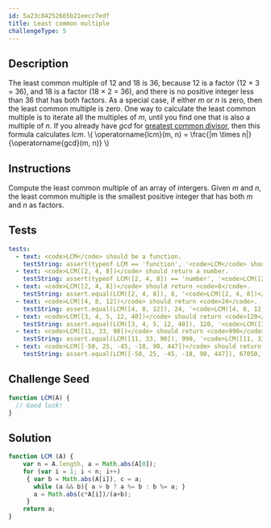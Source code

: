 ```yaml
---
id: 5a23c84252665b21eecc7edf
title: Least common multiple
challengeType: 5
---
```


## Description
<section id='description'>
The least common multiple of 12 and 18 is 36, because 12 is a factor (12 &times; 3 = 36), and 18 is a factor (18 &times; 2 = 36), and there is no positive integer less than 36 that has both factors.  As a special case, if either  <i>m</i>  or  <i>n</i>  is zero, then the least common multiple is zero.
One way to calculate the least common multiple is to iterate all the multiples of  <i>m</i>,  until you find one that is also a multiple of  <i>n</i>.
If you already have  <i>gcd</i>  for <a href="https://rosettacode.org/wiki/greatest common divisor" target="_blank">greatest common divisor</a>,  then this formula calculates  <i>lcm</i>.
\( \operatorname{lcm}(m, n) = \frac{|m \times n|}{\operatorname{gcd}(m, n)} \)
</section>

## Instructions
<section id='instructions'>
Compute the least common multiple of an array of intergers.
Given  <i>m</i>  and  <i>n</i>,  the least common multiple is the smallest positive integer that has both  <i>m</i>  and  <i>n</i>  as factors.
</section>

## Tests
<section id='tests'>

``` yml
tests:
  - text: <code>LCM</code> should be a function.
    testString: assert(typeof LCM == 'function', '<code>LCM</code> should be a function.');
  - text: <code>LCM([2, 4, 8])</code> should return a number.
    testString: assert(typeof LCM([2, 4, 8]) == 'number', '<code>LCM([2, 4, 8])</code> should return a number.');
  - text: <code>LCM([2, 4, 8])</code> should return <code>8</code>.
    testString: assert.equal(LCM([2, 4, 8]), 8, '<code>LCM([2, 4, 8])</code> should return <code>8</code>.');
  - text: <code>LCM([4, 8, 12])</code> should return <code>24</code>.
    testString: assert.equal(LCM([4, 8, 12]), 24, '<code>LCM([4, 8, 12])</code> should return <code>24</code>.');
  - text: <code>LCM([3, 4, 5, 12, 40])</code> should return <code>120</code>.
    testString: assert.equal(LCM([3, 4, 5, 12, 40]), 120, '<code>LCM([3, 4, 5, 12, 40])</code> should return <code>120</code>.');
  - text: <code>LCM([11, 33, 90])</code> should return <code>990</code>.
    testString: assert.equal(LCM([11, 33, 90]), 990, '<code>LCM([11, 33, 90])</code> should return <code>990</code>.');
  - text: <code>LCM([-50, 25, -45, -18, 90, 447])</code> should return <code>67050</code>.
    testString: assert.equal(LCM([-50, 25, -45, -18, 90, 447]), 67050, '<code>LCM([-50, 25, -45, -18, 90, 447])</code> should return <code>67050</code>.');
```

</section>

## Challenge Seed
<section id='challengeSeed'>
<div id='js-seed'>

```js
function LCM(A) {
  // Good luck!
}
```

</div>
</section>

## Solution
<section id='solution'>

```js
function LCM (A) {
    var n = A.length, a = Math.abs(A[0]);
    for (var i = 1; i < n; i++)
     { var b = Math.abs(A[i]), c = a;
       while (a && b){ a > b ? a %= b : b %= a; }
       a = Math.abs(c*A[i])/(a+b);
     }
    return a;
}
```

</section>